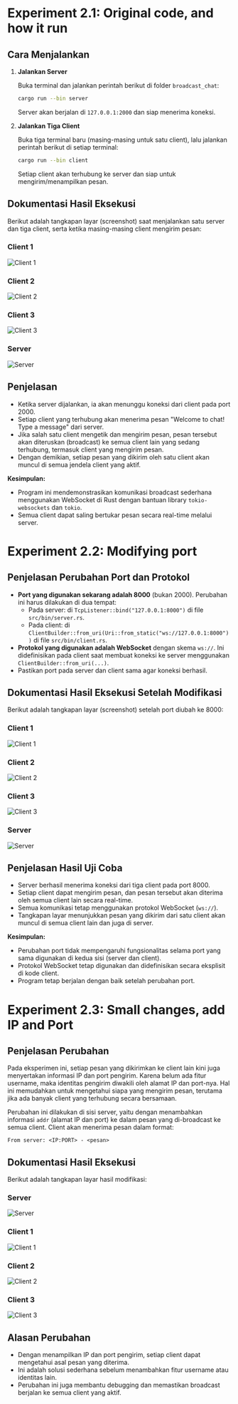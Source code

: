 # Experiment 2.1: Original code, and how it run

## Cara Menjalankan

1. **Jalankan Server**
   
   Buka terminal dan jalankan perintah berikut di folder `broadcast_chat`:
   
   ```bash
   cargo run --bin server
   ```
   Server akan berjalan di `127.0.0.1:2000` dan siap menerima koneksi.

2. **Jalankan Tiga Client**
   
   Buka tiga terminal baru (masing-masing untuk satu client), lalu jalankan perintah berikut di setiap terminal:
   
   ```bash
   cargo run --bin client
   ```
   Setiap client akan terhubung ke server dan siap untuk mengirim/menampilkan pesan.

## Dokumentasi Hasil Eksekusi

Berikut adalah tangkapan layar (screenshot) saat menjalankan satu server dan tiga client, serta ketika masing-masing client mengirim pesan:

### Client 1
![Client 1](images/Cursor_G4y4S1iyyf.png)

### Client 2
![Client 2](images/Cursor_3WrtjR1hv3.png)

### Client 3
![Client 3](images/Cursor_HLQM2WpMTD.png)

### Server
![Server](images/Cursor_73q4JYL3zg.png)

## Penjelasan

- Ketika server dijalankan, ia akan menunggu koneksi dari client pada port 2000.
- Setiap client yang terhubung akan menerima pesan "Welcome to chat! Type a message" dari server.
- Jika salah satu client mengetik dan mengirim pesan, pesan tersebut akan diteruskan (broadcast) ke semua client lain yang sedang terhubung, termasuk client yang mengirim pesan.
- Dengan demikian, setiap pesan yang dikirim oleh satu client akan muncul di semua jendela client yang aktif.

**Kesimpulan:**
- Program ini mendemonstrasikan komunikasi broadcast sederhana menggunakan WebSocket di Rust dengan bantuan library `tokio-websockets` dan `tokio`.
- Semua client dapat saling bertukar pesan secara real-time melalui server.

# Experiment 2.2: Modifying port

## Penjelasan Perubahan Port dan Protokol

- **Port yang digunakan sekarang adalah 8000** (bukan 2000). Perubahan ini harus dilakukan di dua tempat:
  - Pada server: di `TcpListener::bind("127.0.0.1:8000")` di file `src/bin/server.rs`.
  - Pada client: di `ClientBuilder::from_uri(Uri::from_static("ws://127.0.0.1:8000"))` di file `src/bin/client.rs`.
- **Protokol yang digunakan adalah WebSocket** dengan skema `ws://`. Ini didefinisikan pada client saat membuat koneksi ke server menggunakan `ClientBuilder::from_uri(...)`.
- Pastikan port pada server dan client sama agar koneksi berhasil.

## Dokumentasi Hasil Eksekusi Setelah Modifikasi

Berikut adalah tangkapan layar (screenshot) setelah port diubah ke 8000:

### Client 1
![Client 1](images/Cursor_GAOHyzOkDB.png)

### Client 2
![Client 2](images/Cursor_KSvLKaoQuz.png)

### Client 3
![Client 3](images/Cursor_pPRx1gQ2jz.png)

### Server
![Server](images/Cursor_nea3njkrhV.png)

## Penjelasan Hasil Uji Coba

- Server berhasil menerima koneksi dari tiga client pada port 8000.
- Setiap client dapat mengirim pesan, dan pesan tersebut akan diterima oleh semua client lain secara real-time.
- Semua komunikasi tetap menggunakan protokol WebSocket (`ws://`).
- Tangkapan layar menunjukkan pesan yang dikirim dari satu client akan muncul di semua client lain dan juga di server.

**Kesimpulan:**
- Perubahan port tidak mempengaruhi fungsionalitas selama port yang sama digunakan di kedua sisi (server dan client).
- Protokol WebSocket tetap digunakan dan didefinisikan secara eksplisit di kode client.
- Program tetap berjalan dengan baik setelah perubahan port.

# Experiment 2.3: Small changes, add IP and Port

## Penjelasan Perubahan

Pada eksperimen ini, setiap pesan yang dikirimkan ke client lain kini juga menyertakan informasi IP dan port pengirim. Karena belum ada fitur username, maka identitas pengirim diwakili oleh alamat IP dan port-nya. Hal ini memudahkan untuk mengetahui siapa yang mengirim pesan, terutama jika ada banyak client yang terhubung secara bersamaan.

Perubahan ini dilakukan di sisi server, yaitu dengan menambahkan informasi `addr` (alamat IP dan port) ke dalam pesan yang di-broadcast ke semua client. Client akan menerima pesan dalam format:

```
From server: <IP:PORT> - <pesan>
```

## Dokumentasi Hasil Eksekusi

Berikut adalah tangkapan layar hasil modifikasi:

### Server
![Server](images/Cursor_2025-05-22_01.27.14.png)

### Client 1
![Client 1](images/Cursor_2025-05-22_01.27.27.png)

### Client 2
![Client 2](images/Cursor_2025-05-22_01.27.31.png)

### Client 3
![Client 3](images/Cursor_2025-05-22_01.27.37.png)

## Alasan Perubahan

- Dengan menampilkan IP dan port pengirim, setiap client dapat mengetahui asal pesan yang diterima.
- Ini adalah solusi sederhana sebelum menambahkan fitur username atau identitas lain.
- Perubahan ini juga membantu debugging dan memastikan broadcast berjalan ke semua client yang aktif. 